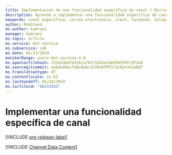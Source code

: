 ```yaml
---
title: Implementación de una funcionalidad específica de canal | Microsoft Docs
description: Aprenda a implementar una funcionalidad específica de canal mediante Bot Framework SDK para .NET.
keywords: canal específico, correo electrónico, slack, facebook, telegram, kik, canal personalizado
author: RobStand
ms.author: kamrani
manager: kamrani
ms.topic: article
ms.service: bot-service
ms.subservice: sdk
ms.date: 05/23/2019
monikerRange: azure-bot-service-4.0
ms.openlocfilehash: 233d1deb7d3261a787c52b3e2de9585f0fc9f2e0
ms.sourcegitcommit: ea64a56acfabc6a9c1576ebf9f17ac81e7e2a6b7
ms.translationtype: HT
ms.contentlocale: es-ES
ms.lasthandoff: 05/24/2019
ms.locfileid: "66215533"
---
```

# <a name="implement-channel-specific-functionality"></a>Implementar una funcionalidad específica de canal

[!INCLUDE [pre-release-label](../includes/pre-release-label.md)]

[!INCLUDE [Channel Data Content](../includes/snippet-channeldata.md)]

